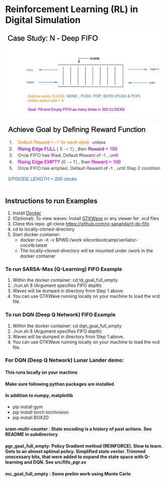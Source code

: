 # Reinforcement Learning (RL) in Digital Simulation

![s0](./images/fifo-case-study.jpg)

![s1](./images/fifo-goal-function.jpg)

## Instructions to run Examples

1. Install [Docker](https://www.docker.com/products/docker-desktop) 
2. (Optional): To view waves: Install [GTKWave](http://gtkwave.sourceforge.net) or any viewer for .vcd files
3. Clone this repo: git clone https://github.com/vj-sananda/rl-dv-fifo
4. cd to locally-cloned-directory
5. Start docker container: 
   * docker run -it -v $PWD:/work siliconbootcamp/verilator-cocotb:latest
   * The locally-cloned-directory will be mounted under /work in the docker container

### To run SARSA-Max (Q-Learning) FIFO Example
1. Within the docker container: cd td_goal_full_empty
2. ./run.sh 8   (Argument specifies FIFO depth)
3. Waves will be dumped in directory from Step 1 above.
4. You can use GTKWave running locally on your machine to load the vcd file.

### To run DQN (Deep Q Network) FIFO Example
1. Within the docker container: cd dqn_goal_full_empty
2. ./run.sh 8   (Argument specifies FIFO depth)
3. Waves will be dumped in directory from Step 1 above. 
4. You can use GTKWave running locally on your machine to load the vcd file.

### For DQN (Deep Q Network) Lunar Lander demo:
#### This runs locally on your machine
#### Make sure following python packages are installed
#### In addition to numpy, matplotlib
* pip install gym
* pip install torch torchvision
* pip install BOX2D

#### sram-multi-counter : State encoding is a history of past actions. See README in subdirectory

#### pgr_goal_full_empty:  Policy Gradient method (REINFORCE). Slow to learn. Gets to an almost optimal policy. Simplified state vector. Trimmed unecessary bits, that were added to expand the state space with Q-learning and DQN. See src/fifo_pgr.sv

#### mc_goal_full_empty : Some prelim work using Monte Carlo
